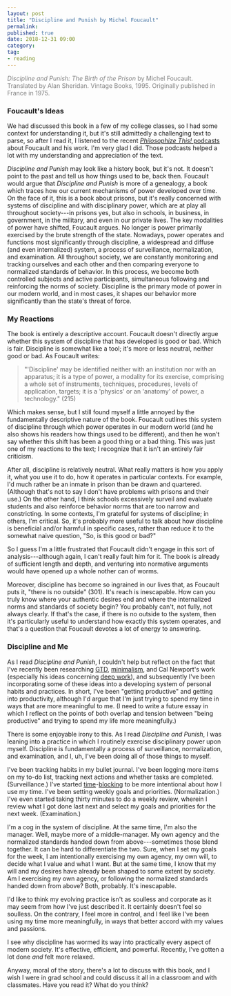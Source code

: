```yaml
---
layout: post
title: "Discipline and Punish by Michel Foucault"
permalink:
published: true
date: 2018-12-31 09:00
category:
tag:
- reading
---
```


<p style="color: gray;"><em>Discipline and Punish: The Birth of the Prison</em> by Michel Foucault. Translated by Alan Sheridan. Vintage Books, 1995. Originally published in France in 1975.</p>

### Foucault's Ideas

We had discussed this book in a few of my college classes, so I had some context for understanding it, but it's still admittedly a challenging text to parse, so after I read it, I listened to the recent [*Philosophize This!* podcasts](http://philosophizethis.org/michel-foucault-pt-1/) about Foucault and his work. I'm very glad I did. Those podcasts helped a lot with my understanding and appreciation of the text.

*Discipline and Punish* may look like a history book, but it's not. It doesn't point to the past and tell us how things used to be, back then. Foucault would argue that *Discipline and Punish* is more of a genealogy, a book which traces how our current mechanisms of power developed over time. On the face of it, this is a book about prisons, but it's really concerned with systems of discipline and with disciplinary power, which are at play all throughout society---in prisons yes, but also in schools, in business, in government, in the military, and even in our private lives. The key modalities of power have shifted, Foucault argues. No longer is power primarily exercised by the brute strength of the state. Nowadays, power operates and functions most significantly through discipline, a widespread and diffuse (and even internalized) system, a process of surveillance, normalization, and examination. All throughout society, we are constantly monitoring and tracking ourselves and each other and then comparing everyone to normalized standards of behavior. In this process, we become both controlled subjects and active participants, simultaneous following and reinforcing the norms of society. Discipline is the primary mode of power in our modern world, and in most cases, it shapes our behavior more significantly than the state's threat of force.

### My Reactions

The book is entirely a descriptive account. Foucault doesn't directly argue whether this system of discipline that has developed is good or bad. Which is fair. Discipline is somewhat like a tool; it's more or less neutral, neither good or bad. As Foucault writes:

> "'Discipline' may be identified neither with an institution nor with an apparatus; it is a type of power, a modality for its exercise, comprising a whole set of instruments, techniques, procedures, levels of application, targets; it is a 'physics' or an 'anatomy' of power, a technology." (215)

Which makes sense, but I still found myself a little annoyed by the fundamentally descriptive nature of the book. Foucault outlines this system of discipline through which power operates in our modern world (and he also shows his readers how things used to be different), and then he won't say whether this shift has been a good thing or a bad thing. This was just one of my reactions to the text; I recognize that it isn't an entirely fair criticism.

After all, discipline is relatively neutral. What really matters is how you apply it, what you use it to do, how it operates in particular contexts. For example, I'd much rather be an inmate in prison than be drawn and quartered. (Although that's not to say I don't have problems with prisons and their use.) On the other hand, I think schools excessively surveil and evaluate students and also reinforce behavior norms that are too narrow and constricting. In some contexts, I'm grateful for systems of discipline; in others, I'm critical. So, it's probably more useful to talk about how discipline is beneficial and/or harmful in specific cases, rather than reduce it to the somewhat naive question, "So, is this good or bad?"

So I guess I'm a little frustrated that Foucault didn't engage in this sort of analysis---although again, I can't really fault him for it. The book is already of sufficient length and depth, and venturing into normative arguments would have opened up a whole nother can of worms.

Moreover, discipline has become so ingrained in our lives that, as Foucault puts it, "there is no outside" (301). It's reach is inescapable. How can you truly know where your authentic desires end and where the internalized norms and standards of society begin? You probably can't, not fully, not always clearly. If that's the case, if there is no outside to the system, then it's particularly useful to understand how exactly this system operates, and that's a question that Foucault devotes a lot of energy to answering.

### Discipline and Me

As I read *Discipline and Punish*, I couldn't help but reflect on the fact that I've recently been researching [GTD](https://en.wikipedia.org/wiki/Getting_Things_Done), [minimalism](http://calnewport.com/blog/2016/12/18/on-digital-minimalism/), and Cal Newport's work (especially his ideas concerning [deep work](http://calnewport.com/about/#ideas)), and subsequently I've been incorporating some of these ideas into a developing system of personal habits and practices. In short, I've been "getting productive" and getting into productivity, although I'd argue that I'm just trying to spend my time in ways that are more meaningful to me. (I need to write a future essay in which I reflect on the points of both overlap and tension between "being productive" and trying to spend my life more meaningfully.)

There is some enjoyable irony to this. As I read *Discipline and Punish*, I was leaning into a practice in which I routinely exercise disciplinary power upon myself. Discipline is fundamentally a process of surveillance, normalization, and examination, and I, uh, I've been doing all of those things to myself.

I've been tracking habits in my bullet journal. I've been logging more items on my to-do list, tracking next actions and whether tasks are completed. (Surveillance.) I've started [time](http://calnewport.com/blog/2007/12/03/monday-master-class-dont-plan-your-day-with-a-to-do-list/)-[blocking](http://calnewport.com/blog/2013/12/21/deep-habits-the-importance-of-planning-every-minute-of-your-work-day/) to be more intentional about how I use my time. I've been setting weekly goals and priorities. (Normalization.) I've even started taking thirty minutes to do a weekly review, wherein I review what I got done last next and select my goals and priorities for the next week. (Examination.)

I'm a cog in the system of discipline. At the same time, I'm also the manager. Well, maybe more of a middle-manager. My own agency and the normalized standards handed down from above---sometimes those blend together. It can be hard to differentiate the two. Sure, when I set my goals for the week, I am intentionally exercising my own agency, my own will, to decide what I value and what I want. But at the same time, I know that my will and my desires have already been shaped to some extent by society. Am I exercising my own agency, or following the normalized standards handed down from above? Both, probably. It's inescapable.

I'd like to think my evolving practice isn't as soulless and corporate as it may seem from how I've just described it. It certainly doesn't feel so soulless. On the contrary, I feel more in control, and I feel like I've been using my time more meaningfully, in ways that better accord with my values and passions.

I see why discipline has wormed its way into practically every aspect of modern society. It's effective, efficient, and powerful. Recently, I've gotten a lot done *and* felt more relaxed.

Anyway, moral of the story, there's a lot to discuss with this book, and I wish I were in grad school and could discuss it all in a classroom and with classmates. Have you read it? What do you think?
